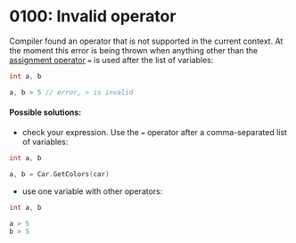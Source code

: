# 0100: Invalid operator

Compiler found an operator that is not supported in the current context. At the moment this error is being thrown when anything other than the [assignment operator](../../language/instructions/expressions.md#assignment) `=` is used after the list of variables:

```c
int a, b

a, b > 5 // error, > is invalid
```

#### Possible solutions:

* check your expression. Use the `=` operator after a comma-separated list of variables:

```c
int a, b

a, b = Car.GetColors(car)
```

* use one variable with other operators:

```c
int a, b

a > 5
b > 5
```
